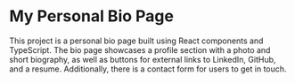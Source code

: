 # My Personal Bio Page

This project is a personal bio page built using React components and TypeScript. The bio page showcases a profile section with a photo and short biography, as well as buttons for external links to LinkedIn, GitHub, and a resume. Additionally, there is a contact form for users to get in touch.
